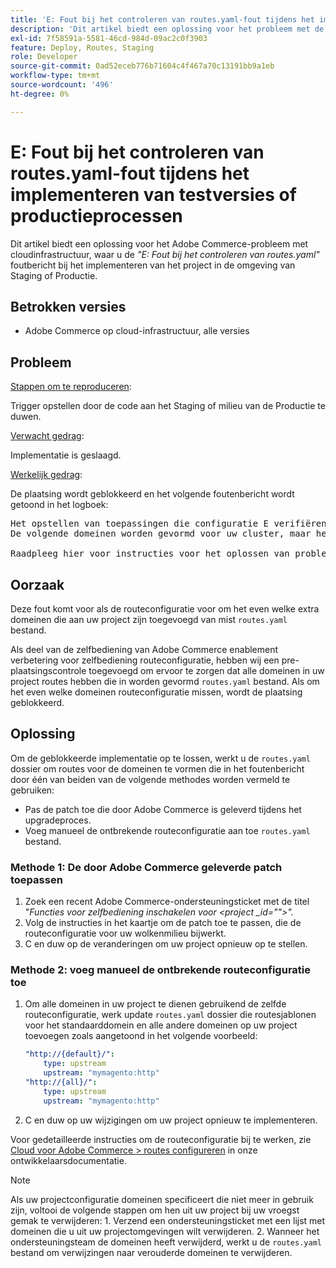 ```yaml
---
title: 'E: Fout bij het controleren van routes.yaml-fout tijdens het implementeren van testversies of productieprocessen.'
description: 'Dit artikel biedt een oplossing voor het probleem met de Adobe Commerce op het gebied van de cloudinfrastructuur, waarbij u de foutmelding *"E: Error while checking routes.yaml"* krijgt wanneer u probeert het project te implementeren in de omgeving van Staging of Production.'
exl-id: 7f58591a-5581-46cd-984d-09ac2c0f3903
feature: Deploy, Routes, Staging
role: Developer
source-git-commit: 0ad52eceb776b71604c4f467a70c13191bb9a1eb
workflow-type: tm+mt
source-wordcount: '496'
ht-degree: 0%

---
```


# E: Fout bij het controleren van routes.yaml-fout tijdens het implementeren van testversies of productieprocessen

Dit artikel biedt een oplossing voor het Adobe Commerce-probleem met cloudinfrastructuur, waar u de *&quot;E: Fout bij het controleren van routes.yaml&quot;* foutbericht bij het implementeren van het project in de omgeving van Staging of Productie.

## Betrokken versies

* Adobe Commerce op cloud-infrastructuur, alle versies

## Probleem

<u>Stappen om te reproduceren</u>:

Trigger opstellen door de code aan het Staging of milieu van de Productie te duwen.

<u>Verwacht gedrag</u>:

Implementatie is geslaagd.

<u>Werkelijk gedrag</u>:

De plaatsing wordt geblokkeerd en het volgende foutenbericht wordt getoond in het logboek:

<pre>Het opstellen van toepassingen die configuratie E verifiëren: Fout terwijl het verifiëren van routes.yaml.
De volgende domeinen worden gevormd voor uw cluster, maar hebben geen routes die in uw routes.yaml- dossier worden bepaald: - store1.example.com - store2.example.com - test-store.example.com met uw huidige routes.yaml configuratie, zouden deze domeinen NIET worden gediend!

Raadpleeg hier voor instructies voor het oplossen van problemen: /help/troubleshooting/deployment/e-error-verifying-routes-yaml-error-during-staging-or-production-deploy.md</pre>

## Oorzaak

Deze fout komt voor als de routeconfiguratie voor om het even welke extra domeinen die aan uw project zijn toegevoegd van mist `routes.yaml` bestand.

Als deel van de zelfbediening van Adobe Commerce enablement verbetering voor zelfbediening routeconfiguratie, hebben wij een pre-plaatsingscontrole toegevoegd om ervoor te zorgen dat alle domeinen in uw project routes hebben die in worden gevormd `routes.yaml` bestand. Als om het even welke domeinen routeconfiguratie missen, wordt de plaatsing geblokkeerd.

## Oplossing

Om de geblokkeerde implementatie op te lossen, werkt u de `routes.yaml` dossier om routes voor de domeinen te vormen die in het foutenbericht door één van beiden van de volgende methodes worden vermeld te gebruiken:

* Pas de patch toe die door Adobe Commerce is geleverd tijdens het upgradeproces.
* Voeg manueel de ontbrekende routeconfiguratie aan toe `routes.yaml` bestand.

### Methode 1: De door Adobe Commerce geleverde patch toepassen

1. Zoek een recent Adobe Commerce-ondersteuningsticket met de titel &quot;*Functies voor zelfbediening inschakelen voor &lt;project _id=&quot;&quot;>&quot;.*
1. Volg de instructies in het kaartje om de patch toe te passen, die de routeconfiguratie voor uw wolkenmilieu bijwerkt.
1. С en duw op de veranderingen om uw project opnieuw op te stellen.

### Methode 2: voeg manueel de ontbrekende routeconfiguratie toe

1. Om alle domeinen in uw project te dienen gebruikend de zelfde routeconfiguratie, werk update `routes.yaml` dossier die routesjablonen voor het standaarddomein en alle andere domeinen op uw project toevoegen zoals aangetoond in het volgende voorbeeld:

   ```yaml
   "http://{default}/":
       type: upstream
       upstream: "mymagento:http"
   "http://{all}/":
       type: upstream
       upstream: "mymagento:http"
   ```

1. С en duw op uw wijzigingen om uw project opnieuw te implementeren.

Voor gedetailleerde instructies om de routeconfiguratie bij te werken, zie [Cloud voor Adobe Commerce > routes configureren](https://devdocs.magento.com/guides/v2.3/cloud/project/project-conf-files_routes.html) in onze ontwikkelaarsdocumentatie.

>[!NOTE]
>
>Als uw projectconfiguratie domeinen specificeert die niet meer in gebruik zijn, voltooi de volgende stappen om hen uit uw project bij uw vroegst gemak te verwijderen: 1. Verzend een ondersteuningsticket met een lijst met domeinen die u uit uw projectomgevingen wilt verwijderen. 2. Wanneer het ondersteuningsteam de domeinen heeft verwijderd, werkt u de `routes.yaml` bestand om verwijzingen naar verouderde domeinen te verwijderen.
